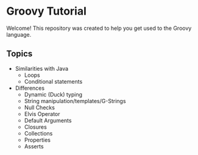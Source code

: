 # Groovy Tutorial
Welcome! This repository was created to help you
get used to the Groovy language. 

## Topics
- Similarities with Java
  - Loops
  - Conditional statements
- Differences
    - Dynamic (Duck) typing
    - String manipulation/templates/G-Strings
    - Null Checks
    - Elvis Operator
    - Default Arguments
    - Closures
    - Collections
    - Properties
    - Asserts
    